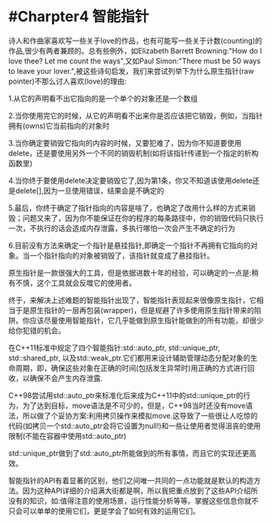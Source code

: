 #Charpter4 智能指针
======================
诗人和作曲家喜欢写一些关于love的作品，也有可能写一些关于计数(counting)的作品,很少有两者兼顾的。总有些例外，如Elizabeth Barrett Browning:"How do I love thee? Let me count the ways",又如Paul Simon:"There must be 50 ways to leave your lover.",被这些诗句启发，我们来尝试列举下为什么原生指针(raw pointer)不那么讨人喜欢(love)的理由:

1.从它的声明看不出它指向的是一个单个的对象还是一个数组

2.当你使用完它的时候，从它的声明看不出来你是否应该把它销毁，例如，当指针拥有(owns)它当前指向的对象时

3.当你确定要销毁它指向的内容的时候，又要犯难了，因为你不知道要使用delete，还是要使用另外一个不同的销毁机制(如将该指针传递到一个指定的析构函数里)

4.当你终于要使用delete决定要销毁它了,因为第1条，你又不知道该使用delete还是delete[],因为一旦使用错误，结果会是不确定的

5.最后，你终于确定了指针指向的内容是啥了，也确定了改用什么样的方式来销毁；问题又来了，因为你不能保证在你的程序的每条路径中，你的销毁代码只执行一次，不执行的话会造成内存泄露，多执行哪怕一次会产生不确定的行为

6.目前没有方法来确定一个指针是悬挂指针,即确定一个指针不再拥有它指向的对象。当一个指针指向的对象被销毁了，该指针就变成了悬挂指针。

原生指针是一款很强大的工具，但是依据进数十年的经验，可以确定的一点是:稍有不慎，这个工具就会反噬它的使用者。

终于，来解决上述难题的智能指针出现了，智能指针表现起来很像原生指针，它相当于是原生指针的一层再包装(wrapper)，但是规避了许多使用原生指针带来的陷阱。你应该尽量使用智能指针，它几乎能做到原生指针能做到的所有功能，却很少给你犯错的机会。

在C++11标准中规定了四个智能指针:std::auto_ptr, std::unique_ptr, std::shared_ptr, 以及std::weak_ptr.它们都用来设计辅助管理动态分配对象的生命周期，即，确保这些对象在正确的时间(包括发生异常时)用正确的方式进行回收，以确保不会产生内存泄露.

C++98尝试用std::auto_ptr来标准化后来成为C++11中的std::unique_ptr的行为，为了达到目标，move语法是不可少的，但是，C++98当时还没有move语法，所以做了个妥协方案:利用拷贝操作来模拟move.这导致了一些很让人吃惊的代码(如拷贝一个std::auto_ptr会将它设置为null!)和一些让使用者觉得沮丧的使用限制(不能在容器中使用std::auto_ptr)

std::unique_ptr做到了std::auto_ptr所能做到的所有事情，而且它的实现还更高效。

智能指针的API有着显著的区别，他们之间唯一共同的一点功能就是默认的构造方法。因为这种API详细的介绍满大街都是啊，所以我把重点放到了这些API介绍所没有的知识，如:值得注意的使用场景，运行性能分析等等。掌握这些信息你就不只会可以单单的使用它们，更是学会了如何有效的运用它们。
